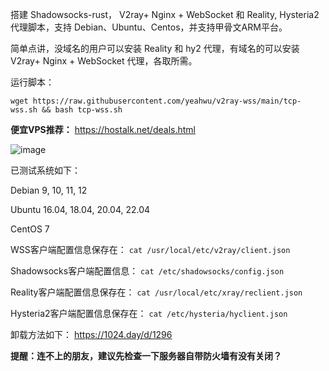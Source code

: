 搭建 Shadowsocks-rust， V2ray+ Nginx + WebSocket 和 Reality, Hysteria2 代理脚本，支持 Debian、Ubuntu、Centos，并支持甲骨文ARM平台。

简单点讲，没域名的用户可以安装 Reality 和 hy2 代理，有域名的可以安装 V2ray+ Nginx + WebSocket 代理，各取所需。

运行脚本：

```
wget https://raw.githubusercontent.com/yeahwu/v2ray-wss/main/tcp-wss.sh && bash tcp-wss.sh
```

**便宜VPS推荐：** https://hostalk.net/deals.html

![image](https://github.com/user-attachments/assets/76396d58-3fef-4028-8a5f-f8c9260c76e5)

已测试系统如下：

Debian 9, 10, 11, 12

Ubuntu 16.04, 18.04, 20.04, 22.04

CentOS 7

WSS客户端配置信息保存在：
`cat /usr/local/etc/v2ray/client.json`

Shadowsocks客户端配置信息：
`cat /etc/shadowsocks/config.json`

Reality客户端配置信息保存在：
`cat /usr/local/etc/xray/reclient.json`

Hysteria2客户端配置信息保存在：
`cat /etc/hysteria/hyclient.json`

卸载方法如下：
https://1024.day/d/1296

**提醒：连不上的朋友，建议先检查一下服务器自带防火墙有没有关闭？**
